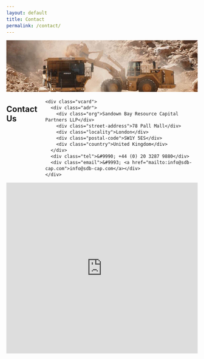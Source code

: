 ```yaml
---
layout: default
title: Contact
permalink: /contact/
---
```


<img src="/images/mine_4.jpg" class="u-max-full-width"/>

<div class="row">
  <div class="columns five">
    <h2>Contact Us</h2>

    <div class="vcard">
      <div class="adr">
        <div class="org">Sandown Bay Resource Capital Partners LLP</div>
        <div class="street-address">78 Pall Mall</div>
        <div class="locality">London</div>
        <div class="postal-code">SW1Y 5ES</div>
        <div class="country">United Kingdom</div>
      </div>
      <div class="tel">&#9990; +44 (0) 20 3287 9880</div>
      <div class="email">&#9993; <a href="mailto:info@sdb-cap.com">info@sdb-cap.com</a></div>
    </div>
  </div>

  <div class="columns seven">
    <iframe width="100%" height="450" frameborder="0" style="border:0" src="https://www.google.com/maps/embed/v1/place?q=78%20Pall%20Mall%2C%20London%20SW1Y%205ES%2C%20United%20Kingdom&key=AIzaSyAwgvsNcWjbxaJWg_P7TeB8uxbxTaR_AB4"></iframe>
  </div>
</div>
